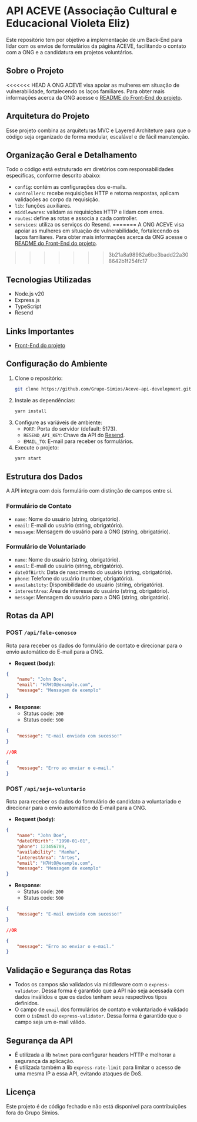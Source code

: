 # API ACEVE (Associação Cultural e Educacional Violeta Eliz)

Este repositório tem por objetivo a implementação de um Back-End para lidar com os envios de formulários da página ACEVE, facilitando o contato com a ONG e a candidatura em projetos voluntários.   

## Sobre o Projeto

<<<<<<< HEAD
A ONG ACEVE visa apoiar as mulheres em situação de vulnerabilidade, fortalecendo os laços familiares. Para obter mais informações acerca da ONG acesse o [README do Front-End do projeto](https://github.com/Grupo-Simios/Aceve-website-development/blob/main/README.md).

## Arquitetura do Projeto

Esse projeto combina as arquiteturas MVC e Layered Architeture para que o código seja organizado de forma modular, escalável e de fácil manutenção.

## Organização Geral e Detalhamento

Todo o código está estruturado em diretórios com responsabilidades específicas, conforme descrito abaixo:

- `config`: contém as configurações dos e-mails.
- `controllers`: recebe requisições HTTP e retorna respostas, aplicam validações ao corpo da requisição.
- `lib`: funções auxiliares.
- `middlewares`: validam as requisições HTTP e lidam com erros.
- `routes`: define as rotas e associa a cada controller.
- `services`: utiliza os serviços do Resend.
=======
A ONG ACEVE visa apoiar as mulheres em situação de vulnerabilidade, fortalecendo os laços familiares. Para obter mais informações acerca da ONG acesse o [README do Front-End do projeto](https://github.com/Grupo-Simios/Aceve-website-development/blob/main/README.md).                              
>>>>>>> 3b21a8a98982a6be3badd22a308642b1f254fc17

## Tecnologias Utilizadas
- Node.js v20
- Express.js
- TypeScript
- Resend

## Links Importantes

- [Front-End do projeto](https://github.com/Grupo-Simios/Aceve-website-development/)


## Configuração do Ambiente

1. Clone o repositório:
    ```bash
    git clone https://github.com/Grupo-Simios/Aceve-api-development.git
    ```
2. Instale as dependências:
    ```bash
    yarn install
    ```
3. Configure as variáveis de ambiente:
    - `PORT`: Porta do servidor (default: 5173).
    - `RESEND_API_KEY`: Chave da API do [Resend](https://resend.com/).
    - `EMAIL_TO`: E-mail para receber os formulários.
4. Execute o projeto:
    ```bash
    yarn start
    ```

## Estrutura dos Dados
A API integra com dois formulário com distinção de campos entre si.

### Formulário de Contato
- `name`: Nome do usuário (string, obrigatório).
- `email`: E-mail do usuário (string, obrigatório).
- `message`: Mensagem do usuário para a ONG (string, obrigatório).

### Formulário de Voluntariado
- `name`: Nome do usuário (string, obrigatório).
- `email`: E-mail do usuário (string, obrigatório).
- `dateOfBirth`: Data de nascimento do usuário (string, obrigatório).
- `phone`: Telefone do usuário (number, obrigatório).
- `availability`: Disponibilidade do usuário (string, obrigatório). 
- `interestArea`: Área de interesse do usuário (string, obrigatório).
- `message`: Mensagem do usuário para a ONG (string, obrigatório).

## Rotas da API

### POST `/api/fale-conosco`

Rota para receber os dados do formulário de contato e direcionar para o envio automático do E-mail para a ONG.

- **Request (body)**:

```json
{
    "name": "John Doe",
    "email": "H7HtO@example.com",
    "message": "Mensagem de exemplo"
} 
```

- **Response**: 
   - Status code: `200`
   - Status code: `500`
 
```json
{
    "message": "E-mail enviado com sucesso!"
} 

//OR

{
    "message": "Erro ao enviar o e-mail."
}
```
### POST `/api/seja-voluntario`

Rota para receber os dados do formulário de candidato a voluntariado e direcionar para o envio automático do E-mail para a ONG.

- **Request (body)**:

```json
{
    "name": "John Doe",
    "dateOfBirth": "1990-01-01",
    "phone": 123456789,
    "availability": "Manha",
    "interestArea": "Artes",
    "email": "H7HtO@example.com",
    "message": "Mensagem de exemplo"
} 
```

- **Response**: 
   - Status code: `200`
   - Status code: `500`
 
```json
{
    "message": "E-mail enviado com sucesso!"
} 

//OR

{
    "message": "Erro ao enviar o e-mail."
}
```

## Validação e Segurança das Rotas

- Todos os campos são validados via middleware com o `express-validator`. Dessa forma é garantido que a API não seja acessada com dados inválidos e que os dados tenham seus respectivos tipos definidos.
- O campo de `email` dos formulários de contato e voluntariado é validado com o `isEmail` do `express-validator`. Dessa forma é garantido que o campo seja um e-mail válido.

## Segurança da API

- É utilizada a lib `helmet` para configurar headers HTTP e melhorar a segurança da aplicação.
- É utilizada também a lib `express-rate-limit` para limitar o acesso de uma mesma IP a essa API, evitando ataques de DoS.

## Licença

Este projeto é de código fechado e não está disponível para contribuições fora do Grupo Simios.